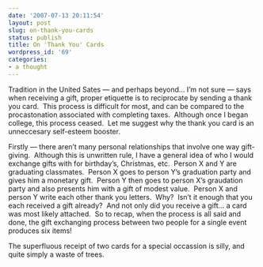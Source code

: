 ```yaml
---
date: '2007-07-13 20:11:54'
layout: post
slug: on-thank-you-cards
status: publish
title: On 'Thank You' Cards
wordpress_id: '69'
categories:
- a thought
---
```




Tradition in the United Sates — and perhaps beyond… I’m not sure — says when receiving a gift, proper etiquette is to reciprocate by sending a thank you card.  This process is difficult for most, and can be compared to the procastonation associated with completing taxes.  Although once I began college, this process ceased.  Let me suggest why the thank you card is an unneccesary self-esteem booster.

Firstly — there aren’t many personal relationships that involve one way gift-giving.  Although this is unwritten rule, I have a general idea of who I would exchange gifts with for birthday’s, Christmas, etc.  Person X and Y are graduating classmates.  Person X goes to person Y’s graduation party and gives him a monetary gift.  Person Y then goes to person X’s graudation party and also presents him with a gift of modest value.  Person X and person Y write each other thank you letters.  Why?  Isn’t it enough that you each received a gift already?  And not only did you receive a gift… a card was most likely attached.  So to recap, when the process is all said and done, the gift exchanging process between two people for a single event produces six items!

The superfluous receipt of two cards for a special occassion is silly, and quite simply a waste of trees.


